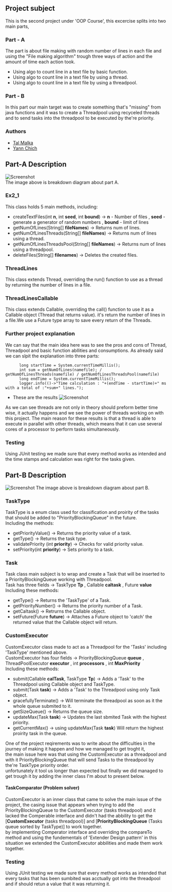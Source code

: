 
## Project subject
This is the second project under 'OOP Course', this excercise splits into two main parts,  
### Part - A
The part is about file making with random number of lines in each file and using the "File making algorithm" trough three ways of action and the amount of time each action took.   
   * Using algo to count line in a text file by basic function.
   * Using algo to count line in a text file by using a thread.
   * Using algo to count line in a text file by using a threadpool.     
   
 ### Part - B
 In this part our main target was to create something that's "missing" from java functions and it was to create a Threadpool using recyceled threads and to send tasks  into the threadpool to be executed by the're priority.  

### Authors
* [Tal Malka](https://github.com/TalMaIka)    
* [Yann Chich](https://github.com/yannchich)

 ## Part-A Description
 
 ![Screenshot](https://iili.io/HYIuQFs.png)     
 The image above is breakdown diagram about part A.
 
 ### Ex2_1
 This class holds 5 main methods, including: 
 * createTextFiles(int __n__, int __seed__, int __bound__) -> __n__ - Number of files , __seed__ - generate a generator of random numbers , __bound__ - limit of lines
 * getNumOfLines(String[] __fileNames__) -> Returns num of lines.
 * getNumOfLinesThreads(String[] __fileNames__) -> Returns num of lines using a thread.
 * getNumOfLinesThreadsPool(String[] __fileNames__) -> Returns num of lines using a threadpool.
 * deleteFiles(String[] __filenames__) -> Deletes the created files.
 
 ### ThreadLines
 This class extends Thread, overriding the run() function to use as a thread by returning the number of lines in a file.
 
 ### ThreadLinesCallable
 This class extends Callable, overriding the call() function to use it as a Callable object (Thread that returns value). it's return the number of lines in a file.We use a Future type array to save every return of the Threads.
 
 ### Further project explanation
 
  We can say that the main idea here was to see the pros and cons of Thread, Threadpool and basic function abllities and consumptions. 
  As already said we can slpit the explanation into three parts:
  ```
        long startTime = System.currentTimeMillis();     
        int sum = getNumOfLines(namefile); / getNumOfLinesThreads(namefile) / getNumOfLinesThreadsPool(namefile)   
        long endTime = System.currentTimeMillis();      
        logger.info(()->"Time calculation : "+(endTime - startTime)+" ms with a total of :"+sum+" lines.");
 ```   
 * These are the results
 ![Screenshot](https://iili.io/HYIOWRR.png)     
 
 As we can see threads are not only in theory should preform better time wise, it actually happens and we see the power of threads working on with this project.
The main reason for these results is that a thread is able to execute in parallel with other threads, which means that it can use several cores of a processor to      perform tasks simultaneously.
  
### Testing
Using JUnit testing we made sure that every method works as intended and the time stamps and calculation was right for the tasks given.   


 ## Part-B Description
  ![Screenshot](https://iili.io/HYuHOV2.png) 
  The image above is breakdown diagram about part B.
    
  ### TaskType
  TaskType is a enum class used for classification and proirity of the tasks that should be added to "PriorityBlockingQueue" in the future.   
  Including the methods:
  * getPriorityValue() -> Returns the priority value of a task.
  * getType() -> Returns the task type.
  * validatePriority (int __priority__) -> Checks for valid priority value.
  * setPriority(int __priority__) -> Sets priority to a task.
  
  ### Task
  Task class main subject is to wrap and create a Task that will be inserted to a PriorityBlockingQueue working with Threadpool.      
  Task has three fields -> TaskType __Tp__ , Callable<T> __caltask__ , Future<T> __value__
  Including these methods:
  * getType() -> Returns the 'TaskType' of a Task.
  * getPriorityNumber() -> Returns the priority number of a Task.
  * getCaltask() -> Retrurns the Callable object.
  * setFuture(Future __future__) -> Attaches a Future object to 'catch' the returned value that the Callable object will return.
  
  ### CustomExecutor
  CustomExecutor class made to act as a Threadpool for the 'Tasks' including 'TaskType' mentioned above.      
  CustomExecutor has four fields -> PriorityBlockingQueue<Runnable> __queue__ , ThreadPoolExecutor __executor__ , int __processors__ , int __MaxPriority__    
  Including these methods:     
  * submit(Callable<T> __calTask__, TaskType __Tp__) -> Adds a 'Task' to the Threadpool using Callable object and TaskType.     
  * submit(Task<T> __task__) -> Adds a 'Task' to the Threadpool using only Task object.   
  * gracefullyTerminate() -> Will terminate the threadpool as soon as it the whole queue submited to it.
  * getSizeQueue() -> Returns the queue size.
  * updateMax(Task __task__) -> Updates the last sbmited Task with the highest priority.
  * getCurrentMax() -> using updateMax(Task __task__) Will return the highest proirity task in the queue.
  
One of the project reqirements was to write about the difficulties in the journey of making it happen and how we managed to get troght it,     
the main issue here was that using the CustomExecutor as a threadpool and with it PriorityBlockingQueue that will send Tasks to the threadpool by the're TaskType priority order.   
unfortunately it tool us longer than expected but finally we did managed to get trough it by adding the inner class I'm about to present below.
  
  #### TaskComparator (Problem solver) 
  CustomExecutor is an inner class that came to solve the main issue of the project, the casing issue that appears when trying to add the PriorityBlockingQueue to the CustomExecutor (tasks threadpool) and it lacked the Comperable interface and didn't had the abbility to get the [__CustomExecutor__ (tasks threadpool)] and [__PriorityBlockingQueue__ (Tasks queue sorted by TaskType)] to work together.     
  by implementing Comperator interface and overriding the compareTo method and using the fundementals of 'Extender Design pattern' in this situation we extended the CustomExecutor abbilities and made them work together. 
  
  
  ### Testing
   Using JUnit testing we made sure that every method works as intended that every tasks that has been sumbited was acctually got into the threadpool and if should retun a value that it was returning it.
